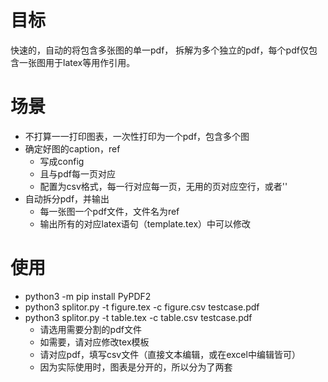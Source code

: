 # 目标
快速的，自动的将包含多张图的单一pdf，
拆解为多个独立的pdf，每个pdf仅包含一张图用于latex等用作引用。

# 场景
- 不打算一一打印图表，一次性打印为一个pdf，包含多个图
- 确定好图的caption，ref
  - 写成config
  - 且与pdf每一页对应
  - 配置为csv格式，每一行对应每一页，无用的页对应空行，或者''
- 自动拆分pdf，并输出
  - 每一张图一个pdf文件，文件名为ref
  - 输出所有的对应latex语句（template.tex）中可以修改

# 使用
- python3 -m pip install PyPDF2
- python3 splitor.py -t figure.tex -c figure.csv testcase.pdf
- python3 splitor.py -t table.tex -c table.csv testcase.pdf
  - 请选用需要分割的pdf文件
  - 如需要，请对应修改tex模板
  - 请对应pdf，填写csv文件（直接文本编辑，或在excel中编辑皆可）
  - 因为实际使用时，图表是分开的，所以分为了两套